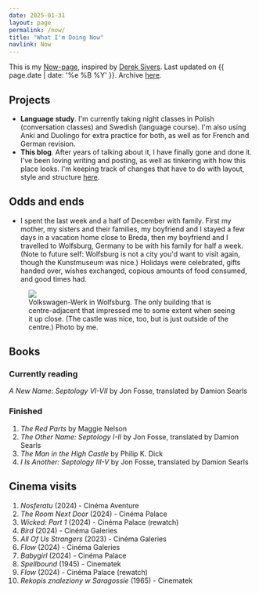 ```yaml
---
date: 2025-01-31
layout: page
permalink: /now/
title: "What I'm Doing Now"
navlink: Now
---
```

This is my <a href="https://nownownow.com/about" target="_blank">Now-page</a>, inspired by <a href="https://sive.rs/" target="_blank">Derek Sivers</a>. Last updated on {{ page.date | date: '%e %B %Y' }}. Archive <a href="{{site.baseurl}}/then">here</a>.

## Projects

- **Language study**. I'm currently taking night classes in Polish (conversation classes) and Swedish (language course). I'm also using Anki and Duolingo for extra practice for both, as well as for French and German revision.
- **This blog**. After years of talking about it, I have finally gone and done it. I've been loving writing and posting, as well as tinkering with how this place looks. I'm keeping track of changes that have to do with layout, style and structure [here]({{site.baseurl}}/changelog).

## Odds and ends
- I spent the last week and a half of December with family. First my mother, my sisters and their families, my boyfriend and I stayed a few days in a vacation home close to Breda, then my boyfriend and I travelled to Wolfsburg, Germany to be with his family for half a week. (Note to future self: Wolfsburg is not a city you'd want to visit again, though the Kunstmuseum was nice.) Holidays were celebrated, gifts handed over, wishes exchanged, copious amounts of food consumed, and good times had.

<figure>
    <img src="{{site.baseurl}}/docs/assets/images/VWsmall.jpg" />
    <figcaption>Volkswagen-Werk in Wolfsburg. The only building that is centre-adjacent that impressed me to some extent when seeing it up close. (The castle was nice, too, but is just outside of the centre.) Photo by me.</figcaption>
</figure>

## Books

### Currently reading
*A New Name: Septology VI-VII* by Jon Fosse, translated by Damion Searls

### Finished
1. *The Red Parts* by Maggie Nelson
2. *The Other Name: Septology I-II* by Jon Fosse, translated by Damion Searls
3. _The Man in the High Castle_ by Philip K. Dick
4. *I Is Another: Septology III-V* by Jon Fosse, translated by Damion Searls

## Cinema visits
1. *Nosferatu* (2024) - Cinéma Aventure
2. _The Room Next Door_ (2024) - Cinéma Palace
3. _Wicked: Part 1_ (2024) - Cinéma Palace (rewatch)
4. _Bird_ (2024) - Cinéma Galeries
5. _All Of Us Strangers_ (2023) - Cinéma Galeries
6. _Flow_ (2024) - Cinéma Galeries
7. *Babygirl* (2024) - Cinéma Palace
8. *Spellbound* (1945) - Cinematek
9. *Flow* (2024) - Cinéma Palace (rewatch)
10. *Rekopis znaleziony w Saragossie* (1965) - Cinematek
